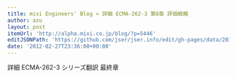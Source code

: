 ```yaml
---
title: mixi Engineers' Blog » 詳細 ECMA-262-3 第8章 評価戦略
author: azu
layout: post
itemUrl: 'http://alpha.mixi.co.jp/blog/?p=5446'
editJSONPath: 'https://github.com/jser/jser.info/edit/gh-pages/data/2012/02/index.json'
date: '2012-02-27T23:36:00+00:00'
---
```

詳細 ECMA-262-3 シリーズ翻訳 最終章
